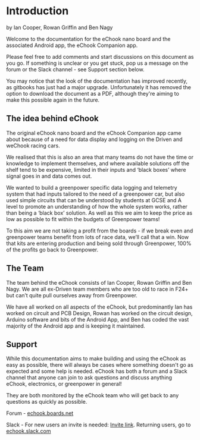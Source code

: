 # Introduction

by Ian Cooper, Rowan Griffin and Ben Nagy

Welcome to the documentation for the eChook nano board and the associated Android app, the eChook Companion app.

Please feel free to add comments and start discussions on this document as you go. If something is unclear or you get stuck, pop us a message on the forum or the Slack channel - see Support section below.

You may notice that the look of the documentation has improved recently, as gitbooks has just had a major upgrade. Unfortunately it has removed the option to download the document as a PDF, although they're aiming to make this possible again in the future.

## The idea behind eChook

The original eChook nano board and the eChook Companion app came about because of a need for data display and logging on the Driven and weChook racing cars.

We realised that this is also an area that many teams do not have the time or knowledge to implement themselves, and where available solutions off the shelf tend to be expensive, limited in their inputs and ‘black boxes’ where signal goes in and data comes out.

We wanted to build a greenpower specific data logging and telemetry system that had inputs tailored to the need of a greenpower car, but also used simple circuits that can be understood by students at GCSE and A level to promote an understanding of how the whole system works, rather than being a ‘black box’ solution. As well as this we aim to keep the price as low as possible to fit within the budgets of Greenpower teams!

To this aim we are not taking a profit from the boards - if we break even and greenpower teams benefit from lots of race data, we’ll call that a win. Now that kits are entering production and being sold through Greenpower, 100% of the profits go back to Greenpower.

## The Team

The team behind the eChook consists of Ian Cooper, Rowan Griffin and Ben Nagy. We are all ex-Driven team members who are too old to race in F24+ but can’t quite pull ourselves away from Greenpower.

We have all worked on all aspects of the eChook, but predominantly Ian has worked on circuit and PCB Design, Rowan has worked on the circuit design, Arduino software and bits of the Android App, and Ben has coded the vast majority of the Android app and is keeping it maintained.

## Support

While this documentation aims to make building and using the eChook as easy as possible, there will always be cases where something doesn't go as expected and some help is needed. eChook has both a forum and a Slack channel that anyone can join to ask questions and discuss anything eChook, electronics, or greenpower in general!

They are both monitored by the eChook team who will get back to any questions as quickly as possible.

Forum - [echook.boards.net](http://echook.boards.net/)

Slack - For new users an invite is needed: [Invite link](https://join.slack.com/t/echook/shared_invite/enQtMjc4NTI3NDA4MTEzLWMwNzllYjZmMjU4N2MxMjFlYjdjYmViMTA0NDA0ZTM4NjQ1OWU5YzExMGE0MjExYTI0NjkzY2Q3NGNjNjVkYzI). Returning users, go to [echook.slack.com](https://echook.slack.com)

